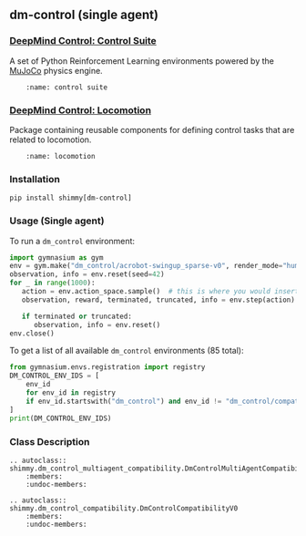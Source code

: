 ## dm-control (single agent)

### [DeepMind Control: Control Suite](https://github.com/deepmind/dm_control/blob/main/dm_control/suite/README.md)

A set of Python Reinforcement Learning environments powered by the [MuJoCo](https://github.com/deepmind/mujoco#) physics engine.

```{figure} https://github.com/deepmind/dm_control/blob/main/dm_control/suite/all_domains.png?raw=true
    :name: control suite
```

### [DeepMind Control: Locomotion](https://github.com/deepmind/dm_control/blob/main/dm_control/locomotion/README.md) 
Package containing reusable components for defining control tasks that are related to locomotion. 

```{figure} https://github.com/deepmind/dm_control/blob/main/dm_control/locomotion/gaps.png?raw=true
    :name: locomotion
```

### Installation
```
pip install shimmy[dm-control]
```

### Usage (Single agent)
To run a `dm_control` environment:
```python
import gymnasium as gym
env = gym.make("dm_control/acrobot-swingup_sparse-v0", render_mode="human")
observation, info = env.reset(seed=42)
for _ in range(1000):
   action = env.action_space.sample()  # this is where you would insert your policy
   observation, reward, terminated, truncated, info = env.step(action)

   if terminated or truncated:
      observation, info = env.reset()
env.close()
```

To get a list of all available `dm_control` environments (85 total):
```python
from gymnasium.envs.registration import registry
DM_CONTROL_ENV_IDS = [
    env_id
    for env_id in registry
    if env_id.startswith("dm_control") and env_id != "dm_control/compatibility-env-v0"
]
print(DM_CONTROL_ENV_IDS)
```

### Class Description

```{eval-rst}
.. autoclass:: shimmy.dm_control_multiagent_compatibility.DmControlMultiAgentCompatibilityV0
    :members:
    :undoc-members:
```

```{eval-rst}
.. autoclass:: shimmy.dm_control_compatibility.DmControlCompatibilityV0
    :members:
    :undoc-members:
```